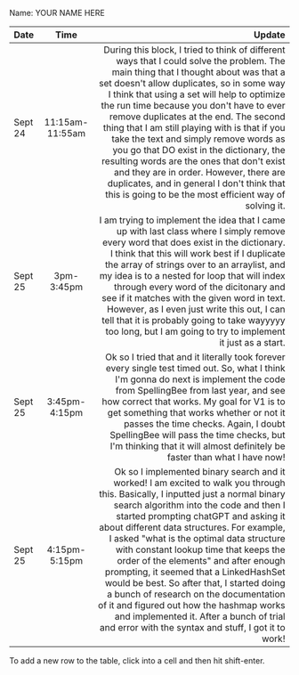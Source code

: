Name: YOUR NAME HERE

| Date    |      Time       |                                                                                                                                                                                                                                                                                                                                                                                                                                                                                                                                                                                                                                                                         Update |
|:--------|:---------------:|-------------------------------------------------------------------------------------------------------------------------------------------------------------------------------------------------------------------------------------------------------------------------------------------------------------------------------------------------------------------------------------------------------------------------------------------------------------------------------------------------------------------------------------------------------------------------------------------------------------------------------------------------------------------------------:|
| Sept 24 | 11:15am-11:55am |                   During this block, I tried to think of different ways that I could solve the problem. The main thing that I thought about was that a set doesn't allow duplicates, so in some way I think that using a set will help to optimize the run time because you don't have to ever remove duplicates at the end. The second thing that I am still playing with is that if you take the text and simply remove words as you go that DO exist in the dictionary, the resulting words are the ones that don't exist and they are in order. However, there are duplicates, and in general I don't think that this is going to be the most efficient way of solving it. |
| Sept 25 |   3pm-3:45pm    |                                                                                                                                      I am trying to implement the idea that I came up with last class where I simply remove every word that does exist in the dictionary. I think that this will work best if I duplicate the array of strings over to an arraylist, and my idea is to a nested for loop that will index through every word of the dicitonary and see if it matches with the given word in text. However, as I even just write this out, I can tell that it is probably going to take wayyyyy too long, but I am going to try to implement it just as a start. |
| Sept 25 |  3:45pm-4:15pm  |                                                                                                                                                                                                                                          Ok so I tried that and it literally took forever every single test timed out. So, what I think I'm gonna do next is implement the code from SpellingBee from last year, and see how correct that works. My goal for V1 is to get something that works whether or not it passes the time checks. Again, I doubt SpellingBee will pass the time checks, but I'm thinking that it will almost definitely be faster than what I have now! |
| Sept 25 |  4:15pm-5:15pm  | Ok so I implemented binary search and it worked! I am excited to walk you through this. Basically, I inputted just a normal binary search algorithm into the code and then I started prompting chatGPT and asking it about different data structures. For example, I asked "what is the optimal data structure with constant lookup time that keeps the order of the elements" and after enough prompting, it seemed that a LinkedHashSet would be best. So after that, I started doing a bunch of research on the documentation of it and figured out how the hashmap works and implemented it. After a bunch of trial and error with the syntax and stuff, I got it to work! |


To add a new row to the table, click into a cell and then hit shift-enter.
